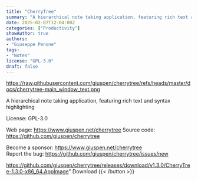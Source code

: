 ```yaml
---
title: "CherryTree"
summary: "A hierarchical note taking application, featuring rich text and syntax highlighting"
date: 2025-02-07T12:04:00Z
categories: ["Productivity"]
showAuthor: true
authors:
- "Giuseppe Penone"
tags: 
- "Notes"
license: "GPL-3.0"
draft: false
---
```


https://raw.githubusercontent.com/giuspen/cherrytree/refs/heads/master/docs/cherrytree-main_window_text.png

A hierarchical note taking application, featuring rich text and syntax highlighting

License: GPL-3.0

Web page: <https://www.giuspen.net/cherrytree>
Source code: <https://github.com/giuspen/cherrytree>

Become a sponsor: <https://www.giuspen.net/cherrytree>  
Report the bug: <https://github.com/giuspen/cherrytree/issues/new>  

https://github.com/giuspen/cherrytree/releases/download/v1.3.0/CherryTree-1.3.0-x86_64.AppImage" 
Download
{{< /button >}}